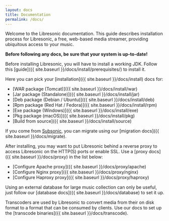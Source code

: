 ```yaml
---
layout: docs
title: Documentation
permalink: /docs/
---
```

Welcome to the Libresonic documentation. This guide describes installation process for Libresonic, a free, web-based media streamer, providing ubiquitous access to your music.

**Before following any docs, be sure that your system is up-to-date!**

Before installing Libresonic, you will have to install a working JDK. Follow this [guide]({{ site.baseurl }}/docs/install/prerequisites/) to install it.

Here you can pick your [installation]({{ site.baseurl }}/docs/install) docs for:
- [WAR package (Tomcat)]({{ site.baseurl }}/docs/install/war)
- [Jar package (Standalone)]({{ site.baseurl }}/docs/install/jar)
- [Deb package (Debian / Ubuntu)]({{ site.baseurl }}/docs/install/deb)
- [Rpm package (Red Hat / Fedora)]({{ site.baseurl }}/docs/install/rpm)
- [Exe package (Windows)]({{ site.baseurl }}/docs/install/exe)
- [Pkg package (macOS)]({{ site.baseurl }}/docs/install/pkg)
- [Build from source]({{ site.baseurl }}/docs/install/source)

If you come from [Subsonic](http://www.subsonic.org/pages/index.jsp), you can migrate using our [migration docs]({{ site.baseurl }}/docs/migrate).

After installing, you may want to put Libresonic behind a reverse proxy to access Libresonic on the HTTP(S) ports or enable SSL. Use a [proxy docs]({{ site.baseurl }}/docs/proxy) in the list below:
- [Configure Apache proxy]({{ site.baseurl }}/docs/proxy/apache)
- [Configure Nginx proxy]({{ site.baseurl }}/docs/proxy/nginx)
- [Configure Haproxy proxy]({{ site.baseurl }}/docs/proxy/haproxy)

Using an external database for large music collection can only be useful, just follow our [database docs]({{ site.baseurl }}/docs/database) to set it up.

Transcoders are used by Libresonic to convert media from their on disk format to a format that can be consumed by clients. Use our docs to set up the [transcode binaries]({{ site.baseurl }}/docs/transcode).
